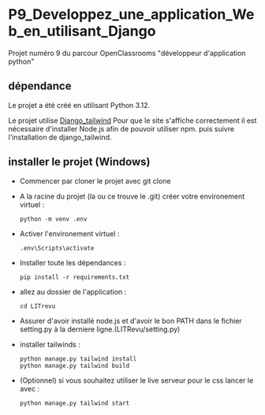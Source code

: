 # P9_Developpez_une_application_Web_en_utilisant_Django

Projet numéro 9 du parcour OpenClassrooms "développeur d'application python"

## dépendance

Le projet a été créé en utilisant Python 3.12.

Le projet utilise [Django_tailwind](https://github.com/timonweb/django-tailwind/tree/master)
Pour que le site s'affiche correctement il est nécessaire d'installer Node.js afin de pouvoir utiliser npm.
puis suivre l'installation de django_tailwind.


## installer le projet (Windows)

- Commencer par cloner le projet avec git clone

- A la racine du projet (la ou ce trouve le .git) créer votre environement virtuel :
    ```
    python -m venv .env
    ```
- Activer l'environement virtuel :
    ```
    .env\Scripts\activate
    ```
- Installer toute les dépendances :

    ``` 
    pip install -r requirements.txt
    ```
- allez au dossier de l'application :
    ```
    cd LITrevu
    ```
- Assurer d'avoir installé node.js et d'avoir le bon PATH dans le fichier setting.py à la derniere ligne.(LITRevu/setting.py)

- installer tailwinds :
    ```
    python manage.py tailwind install
    python manage.py tailwind build
    ```

- (Optionnel) si vous souhaitez utiliser le live serveur pour le css lancer le avec :
    ```
    python manage.py tailwind start
    ```
